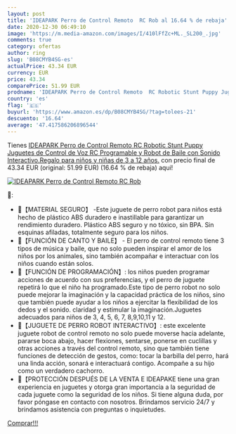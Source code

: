 ```yaml
---
layout: post
title: 'IDEAPARK Perro de Control Remoto  RC Rob al 16.64 % de rebaja'
date: 2020-12-30 06:49:10
image: 'https://m.media-amazon.com/images/I/410lFfZc+ML._SL200_.jpg'
comments: true
category: ofertas
author: ring
slug: 'B08CMYB4SG-es'
actualPrice: 43.34 EUR
currency: EUR
price: 43.34
comparePrice: 51.99 EUR
prodname: 'IDEAPARK Perro de Control Remoto  RC Robotic Stunt Puppy Juguetes de Control de Voz  RC Programable y Robot de Baile con Sonido Interactivo.Regalo para niños y niñas de 3 a 12 años.'
country: 'es'
flag: '🇪🇸'
buyurl: 'https://www.amazon.es/dp/B08CMYB4SG/?tag=tolees-21'
descuento: '16.64'
average: '47.417586206896544'
---
```


Tienes [IDEAPARK Perro de Control Remoto  RC Robotic Stunt Puppy Juguetes de Control de Voz  RC Programable y Robot de Baile con Sonido Interactivo.Regalo para niños y niñas de 3 a 12 años.](https://www.amazon.es/dp/B08CMYB4SG/?tag=tolees-21) con precio final de  43.34 EUR (original: 51.99 EUR) (16.64 %  de rebaja) aqui!

[![IDEAPARK Perro de Control Remoto  RC Rob](https://m.media-amazon.com/images/I/410lFfZc+ML._SL200_.jpg)](https://www.amazon.es/dp/B08CMYB4SG/?tag=tolees-21)

🔎:

- 🐾【MATERIAL SEGURO】 -Este juguete de perro robot para niños está hecho de plástico ABS duradero e inastillable para garantizar un rendimiento duradero. Plástico ABS seguro y no tóxico, sin BPA. Sin esquinas afiladas, totalmente seguro para los niños.
- 🐩【FUNCIÓN DE CANTO Y BAILE】 - El perro de control remoto tiene 3 tipos de música y baile, que no solo pueden inspirar el amor de los niños por los animales, sino también acompañar e interactuar con los niños cuando están solos.
- 🐾【FUNCIÓN DE PROGRAMACIÓN】: los niños pueden programar acciones de acuerdo con sus preferencias, y el perro de juguete repetirá lo que el niño ha programado.Este tipo de perro robot no solo puede mejorar la imaginación y la capacidad práctica de los niños, sino que también puede ayudar a los niños a ejercitar la flexibilidad de los dedos y el sonido. claridad y estimular la imaginación.Juguetes adecuados para niños de 3, 4, 5, 6, 7, 8,9,10,11 y 12.
- 🐶【JUGUETE DE PERRO ROBOT INTERACTIVO】: este excelente juguete robot de control remoto no solo puede moverse hacia adelante, pararse boca abajo, hacer flexiones, sentarse, ponerse en cuclillas y otras acciones a través del control remoto, sino que también tiene funciones de detección de gestos, como: tocar la barbilla del perro, hará una linda acción, sonará e interactuará contigo. Acompañe a su hijo como un verdadero cachorro.
- 🐩【PROTECCIÓN DESPUÉS DE LA VENTA E IDEAPAKE tiene una gran experiencia en juguetes y otorga gran importancia a la seguridad de cada juguete como la seguridad de los niños. Si tiene alguna duda, por favor póngase en contacto con nosotros. Brindamos servicio 24/7 y brindamos asistencia con preguntas o inquietudes.

[Comprar!!!](https://www.amazon.es/dp/B08CMYB4SG/?tag=tolees-21)
